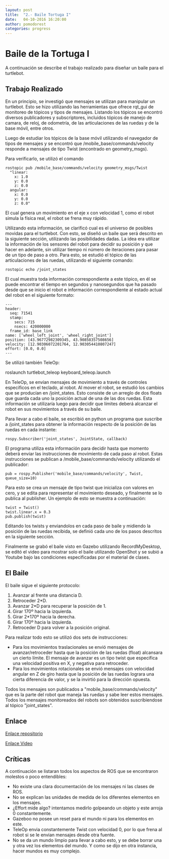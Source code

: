 ```yaml
---
layout: post
title:  "2.- Baile Tortuga I"
date:   04-10-2016 16:20:00
author: pomodorest
categories: progress
---
```


# Baile de la Tortuga I

A continuación se describe el trabajo realizado para diseñar un baile para el turtlebot. 

## Trabajo Realizado

En un principio, se investigó que mensajes se utilizan para manipular un turtlebot. Esto se hizo utilizando las herramientas que ofrece rqt_gui de monitoreo de tópicos y tipos de mensajes. Listando los tópicos se encontró diversos publicadores y subscriptores, incluidos tópicos de manejo de camara, de reloj, de odometría, de las articulaciones de las ruedas y de la base móvil, entre otros. 

Luego de estudiar los tópicos de la base móvil utilizando el navegador de tipos de mensajes y se encontró que /mobile_base/commands/velocity responde a mensajes de tipo Twist (encontrado en geometry_msgs).

Para verificarlo, se utilizó el comando

    rostopic pub /mobile_base/commands/velocity geometry_msgs/Twist 
      "linear:
        x: 1.0
        y: 0.0
        z: 0.0
      angular:
        x: 0.0
        y: 0.0
        z: 0.0" 

  
El cual genera un movimiento en el eje x con velocidad 1, como el robot simula la física real, el robot se frena muy rápido.

Utilizando esta información, se clarificó cual es el universo de posibles movidas para el turtlebot. Con esto, se diseñó un baile que será descrito en la siguiente sección, utilizando las posibilidades dadas. La idea era utilizar la información de los sensores del robot para decidir su posición y que hacer en adelante, sin utilizar tiempo ni número de iteraciones para pasar de un tipo de paso a otro. Para esto, se estudió el tópico de las articulaciones de las ruedas, utilizando el siguiente comando:

    rostopic echo /joint_states
    
El cual muestra toda información correspondiente a este tópico, en él se puede encontrar el tiempo en segundos y nanosegundos que ha pasado desde que se inicio el robot e información correspondiente al estado actual del robot en el siguiente formato:

    ---
    header: 
      seq: 71541
      stamp: 
        secs: 715
        nsecs: 420000000
      frame_id: base_link
    name: ['wheel_left_joint', 'wheel_right_joint']
    position: [43.96772982309345, 43.90858357508656]
    velocity: [12.90306072201764, 12.903054410807247]
    effort: [0.0, 0.0]
    ---

Se utilizó también TeleOp:

roslaunch turtlebot_teleop keyboard_teleop.launch

En TeleOp, se envían mensajes de movimiento a través de controles especificos en el teclado, al robot. Al mover el robot, se estudió los cambios que se producían en /joint_states. Esto consiste de un arreglo de dos floats que guarda cada uno la posición actual de una de las dos ruedas. Esta información se utilizaría luego para decidir que límites deberá alcanzar el robot en sus movimientos a través de su baile. 

Para llevar a cabo el baile, se escribió en python un programa que suscribe a /joint_states para obtener la información respecto de la posición de las ruedas en cada instante:

    rospy.Subscriber('joint_states', JointState, callback)

El programa utiliza esta información para decidir hasta que momento deberá enviar las instrucciones de movimiento de cada paso al robot. Estas instrucciones se publican a /mobile_base/commands/velocity utilizando el publicador:

    pub = rospy.Publisher('mobile_base/commands/velocity', Twist, queue_size=10)
    
Para esto se crea un mensaje de tipo twist que inicializa con valores en cero, y se edita para representar el movimiento deseado, y finalmente se lo publica al publisher. Un ejemplo de esto se muestra a continuación:
    
    twist = Twist()
    twist.linear.x = 0.3
    pub.publish(twist)

Editando los twists y enviandolos en cada paso de baile y midiendo la posición de las ruedas recibida, se definió cada uno de los pasos descritos en la siguiente sección.

Finalmente se grabó el baile visto en Gazebo utilizando RecordMyDesktop, se editó el video para mostrar solo el baile utilizando OpenShot y se subió a Youtube bajo las condiciones especificadas por el material de clases. 

## El Baile

El baile sigue el siguiente protocolo:

1. Avanzar al frente una distancia D.
2. Retroceder 2*D.
3. Avanzar 2*D para recuperar la posición de 1.
4. Girar 170º hacia la izquierda.
5. Girar 2*170º hacia la derecha.
6. Girar 170º hacia la izquierda.
7. Retroceder D para volver a la posición original.

Para realizar todo esto se utilizó dos sets de instrucciones:

* Para los movimientos traslacionales se envió mensajes de avanzar/retroceder hasta que la posición de las ruedas (float)  alcansara un cierto límite. El mensaje de avanzar es un tipo twist que especifica una velocidad positiva en X, y negativa para retroceder.
* Para los movimientos rotacionales se envió mensajes con velocidad angular en Z de giro hasta que la posición de las ruedas  lograra una cierta diferencia de valor, y se la invirtió para la dirección opuesta. 

Todos los mensajes son publicados a "mobile_base/commands/velocity" que es la parte del robot que maneja las ruedas y sabe leer estos mensajes.
Todos los mensajes monitoreados del robots son obtenidos suscribiendose al tópico "joint_states".

## Enlace

[ Enlace repositorio ](https://github.com/rdelgadov/turtle_dance)

[ Enlace Video ](https://youtu.be/gTV43rFdVtA)


## Críticas

A continuación se listaran todos los aspectos de ROS que se encontraron molestos o poco entendibles:

* No existe una clara documentación de los mensajes ni las clases de ROS.
* No se explican las unidades de medida de los diferentes elementos en los mensajes.
* ¿Effort mide algo? intentamos medirlo golpeando un objeto y este arroja 0 constantemente.
* Gazeboo no posee un reset para el mundo ni para los elementos en este.
* TeleOp envia constantemente Twist con velocidad 0, por lo que frena al robot si se le envian mensajes desde otra fuente.
* No se da un mundo limpio para llevar a cabo esto, y se debe borrar una y otra vez los elementos del mundo. Y como se dijo en otra instancia, hacer mundos es muy complejo. 
